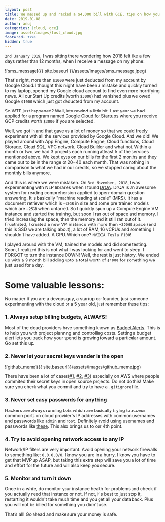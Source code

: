 ```yaml
---
layout: post
title: We messed up and racked a $4,000 bill with GCE, tips on how you can prevent that
date: 2019-01-08
author: anuj
categories: [cloud, gce]
image: assets/images/lost_cloud.jpg
featured: true
hidden: true
---
```


`2nd January 2019`, I was sitting there wondering how 2018 felt like a few days rather than 12 months, when I receive a message on my phone:

![sms_message]({{ site.baseurl }}/assets/images/sms_message.jpeg)

That's right, more than `$1000` were just deducted from my account by Google Cloud. I thought this might have been a mistake and quickly turned to my laptop, opened my Google cloud account to find even more horrifying news. All our Start Up credits (worth `$3000`) had vanished plus we owed Google `$1000` which just got deducted from my account.

So WTF just happened? Well, lets rewind a little bit. Last year we had applied for a program named [Google Cloud for Startups](https://cloud.google.com/developers/startups/) where you receive GCP credits worth `$3000` if you are selected.

Well, we got in and that gave us a lot of money so that we could freely experiment with all the services provided by Google Cloud. And we did! We played around with App Engine, Compute Engine, Cloud functions, Cloud Storage, Cloud SQL, VPC network, Cloud Builder and what not. Within a month or two, we had 3 projects each running atleast 5 of the services mentioned above. We kept eyes on our bills for the first 2 months and they came out to be in the range of $20-$40 each month. That was nothing in comparison to what we had in our credits, so we stopped caring about the monthly bills anymore.

And this is where we were mistaken. On `3rd November, 2018`, I was experimenting with NLP libraries when I found [DrQA](https://github.com/facebookresearch/DrQA). DrQA is an awesome system for reading comprehension applied to open-domain question answering. It is basically "machine reading at scale" (MRS). It has a document retriever which is `~13GB` in size and some pre trained models which are `~25GB` when untarred. So I quickly spun up a Compute Engine VM instance and started the training, but soon I ran out of space and memory. I tried increasing the space, then the memory and it still ran out of it. Frustrated, I created a new VM instance with more than `~250GB` space (and this is SSD we are talking about), a lot of RAM, 16 vCPUs and something I shouldn't have added. A GPU. Which one? `NVIDIA Tesla P100`!

I played around with the VM, trained the models and did some testing. Soon, I realized this is not what I was looking for and went to sleep. I FORGOT to turn the instance DOWN! Well, the rest is just history. We ended up with a 3 month bill adding upto a total worth of `$4000` for something we just used for a day.

# Some valuable lessons:

No matter if you are a devops guy, a startup co-founder, just someone experimenting with the cloud or a 5 year old, just remember these tips:

### 1. Always setup billing budgets, ALWAYS!

Most of the cloud providers have something known as [Budget Alerts](https://cloud.google.com/billing/docs/how-to/budgets). This is to help you with project planning and controlling costs. Setting a budget alert lets you track how your spend is growing toward a particular amount. Go set this up.

### 2. Never let your secret keys wander in the open

![github_meme]({{ site.baseurl }}/assets/images/github_meme.jpg)

There have been a lot of cases([#1](https://wptavern.com/ryan-hellyers-aws-nightmare-leaked-access-keys-result-in-a-6000-bill-overnight), [#2](https://dev.to/juanmanuelramallo/i-was-billed-for-14k-usd-on-amazon-web-services-17fn), [#3](https://www.theregister.co.uk/2015/01/06/dev_blunder_shows_github_crawling_with_keyslurping_bots/)) especially on AWS where people commited their secret keys in open source projects. Do not do this! Make sure you check what you commit and try to have a `.gitignore` file.

### 3. Never set easy passwords for anything

Hackers are always running bots which are basically trying to access common ports on cloud provider's IP addresses with common usernames and passwords like `admin` and `root`. Definitely avoid using usernames and passwords like [these](https://github.com/danielmiessler/SecLists). This also brings us to our 4th point.

### 4. Try to avoid opening network access to any IP

Network/IP filters are very important. Avoid opening your network firewalls to something like: `0.0.0.0/0`. I know you are in a hurry, I know you have to get that MVP up ASAP, but taking this extra step will save you a lot of time and effort for the future and will also keep you secure.

### 5. Monitor and turn it down

Once in a while, do monitor your instance health for problems and check if you actually need that instance or not. If not, it's best to just stop it, restarting it wouldn't take much time and you get all your data back. Plus you will not be billed for something you didn't use.

That’s all! Go ahead and make sure your money is safe.
